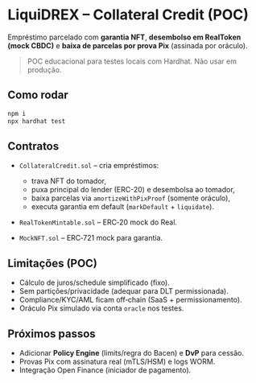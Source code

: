 # LiquiDREX – Collateral Credit (POC)

Empréstimo parcelado com **garantia NFT**, **desembolso em RealToken (mock CBDC)** e **baixa de parcelas por prova Pix** (assinada por oráculo).

> POC educacional para testes locais com Hardhat. Não usar em produção.

## Como rodar

```bash
npm i
npx hardhat test
```

## Contratos

* `CollateralCredit.sol` – cria empréstimos:

  * trava NFT do tomador,
  * puxa principal do lender (ERC-20) e desembolsa ao tomador,
  * baixa parcelas via `amortizeWithPixProof` (somente oráculo),
  * executa garantia em default (`markDefault` + `liquidate`).

* `RealTokenMintable.sol` – ERC‑20 mock do Real.

* `MockNFT.sol` – ERC‑721 mock para garantia.

## Limitações (POC)

* Cálculo de juros/schedule simplificado (fixo).
* Sem partições/privacidade (adequar para DLT permissionada).
* Compliance/KYC/AML ficam off‑chain (SaaS + permissionamento).
* Oráculo Pix simulado via conta `oracle` nos testes.

## Próximos passos

* Adicionar **Policy Engine** (limits/regra do Bacen) e **DvP** para cessão.
* Provas Pix com assinatura real (mTLS/HSM) e logs WORM.
* Integração Open Finance (iniciador de pagamento).